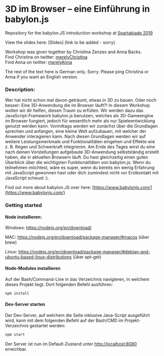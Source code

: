 # 3D im Browser – eine Einführung in babylon.js

Repository for the babylon.JS introduction workshop at [Spartakiade 2019](https://spartakiade.org/)

View the slides here: [Slides] (link to be added - sorry)

Workshop was given together by Christina Zenzes and Anna Backs.<br/>
Find Christina on twitter: [merelyChristina](https://twitter.com/merelyChristina)<br/>
Find Anna on twitter: [merelyAnna](https://twitter.com/merelyAnna)<br/>

The rest of the text here is German only. Sorry. Please ping Christina or Anna if you want an English version.

### Description:
Wer hat nicht schon mal davon geträumt, etwas in 3D zu bauen. Oder noch besser: Eine 3D-Anwendung die im Browser läuft?! In diesem Workshop wollen wir dir helfen, diesen Traum zu erfüllen. Wir werden dazu das JavaScript-Framework babylon.js benutzen, welches als 3D-Gameengine im Browser fungiert, jedoch für wesentlich mehr als nur Spieleentwicklung genutzt werden kann.
Vormittags werden wir zunächst über die Grundlagen sprechen und anfangen, eine kleine Welt aufzubauen, mit welcher der Anwender interagieren kann. Nach diesen Grundlagen werden wir auf weitere Leistungsmerkmale und Funktionalitäten eingehen und Effekte wie z. B. Regen und Schwerkraft integrieren. Am Ende des Tages wirst du eine nach deinen Vorstellungen aufgebaute 3D-Anwendung selbstständig erstellt haben, die in aktuellen Browsern läuft. Du hast gleichzeitig einen guten Überblick über die wichtigsten Funktionalitäten von babylon.js.
Wenn du teilnehmen möchtest, wäre es super, wenn du bereits ein wenig Erfahrung mit JavaScript gewonnen hast oder dich zumindest nicht vor Erstkontakt mit JavaScript scheust :).

Find out more about babylon.JS over here: [https://www.babylonjs.com/](https://www.babylonjs.com/)

### Getting started

#### Node installieren:

Windows: https://nodejs.org/en/download/

MAC: https://nodejs.org/en/download/package-manager/#macos (über brew)

Linux: https://nodejs.org/en/download/package-manager/#debian-and-ubuntu-based-linux-distributions (über apt-get)

#### Node-Modules installieren

Auf der Bash/Command-Line in das Verzeichnis navigieren, in welchem dieses Projekt liegt. Dort folgenden Befehl ausführen:

```javascript
npm install
```

#### Dev-Server starten

Der Dev-Server, auf welchem die Seite inklusive Java-Script ausgeführt wird, kann mit dem folgenden Befehl auf der 
Bash/CMD im Projekt-Verzeichnis gestartet werden:

```javascript
npm start
```

Der Server ist nun im Default-Zustand unter [http://localhost:8080](http://localhost:8080) erreichbar.